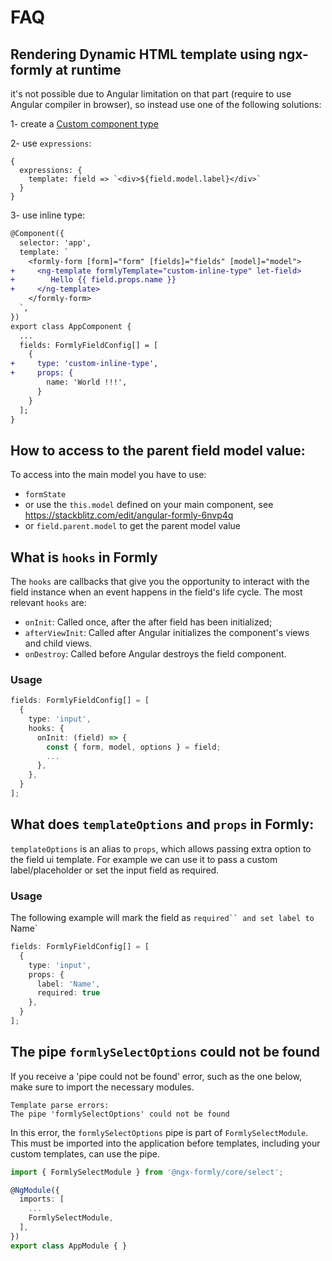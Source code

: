 # FAQ

## Rendering Dynamic HTML template using ngx-formly at runtime

it's not possible due to Angular limitation on that part (require to use Angular compiler in browser),
so instead use one of the following solutions:

1- create a [Custom component type](./guide/custom-formly-field)

2- use `expressions`:

```
{
  expressions: {
    template: field => `<div>${field.model.label}</div>`
  }
}
```

3- use inline type:

```patch
@Component({
  selector: 'app',
  template: `
    <formly-form [form]="form" [fields]="fields" [model]="model">
+     <ng-template formlyTemplate="custom-inline-type" let-field>
+        Hello {{ field.props.name }}
+     </ng-template>
    </formly-form>
  `,
})
export class AppComponent {
  ...
  fields: FormlyFieldConfig[] = [
    {
+     type: 'custom-inline-type',
+     props: {
        name: 'World !!!',
      }
    }
  ];
}
```

## How to access to the parent field model value:

To access into the main model you have to use:
- `formState`
- or use the `this.model` defined on your main component, see https://stackblitz.com/edit/angular-formly-6nvp4q
- or `field.parent.model` to get the parent model value

## What is `hooks` in Formly

The `hooks` are callbacks that give you the opportunity to interact with the field instance when an event happens in the field's life cycle.
The most relevant `hooks` are:

- `onInit`: Called once, after the after field has been initialized;
- `afterViewInit`: Called after Angular initializes the component's views and child views.
- `onDestroy`: Called before Angular destroys the field component.

### Usage

```ts
fields: FormlyFieldConfig[] = [
  {
    type: 'input',
    hooks: {
      onInit: (field) => {
        const { form, model, options } = field;
        ...
      },
    },
  }
];
```

## What does `templateOptions` and `props` in Formly:

`templateOptions` is an alias to `props`, which allows passing extra option to the field ui template. For example we can use it to pass a custom label/placeholder or set the input field as required.


### Usage

The following example will mark the field as `required`` and set label to `Name`

```ts
fields: FormlyFieldConfig[] = [
  {
    type: 'input',
    props: {
      label: 'Name',
      required: true
    },
  }
];
```

## The pipe `formlySelectOptions` could not be found

If you receive a 'pipe could not be found' error, such as the one below, make sure to import the necessary modules.

```
Template parse errors:
The pipe 'formlySelectOptions' could not be found
```

In this error, the `formlySelectOptions` pipe is part of `FormlySelectModule`. This must be imported into the application before templates, including your custom templates, can use the pipe.

```typescript
import { FormlySelectModule } from '@ngx-formly/core/select';

@NgModule({
  imports: [
    ...
    FormlySelectModule,
  ],
})
export class AppModule { }
```
